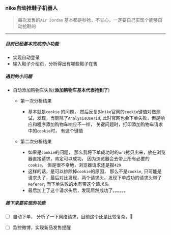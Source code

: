 ### nike自动抢鞋子机器人

> 每次发售的`Air Jordan` 基本都是秒抢，不甘心，一定要自己实现个能够自动抢鞋的

-----------

##### 目前已经基本完成的小功能

* 实现自动登录
* 输入鞋子介绍页，分析得出有哪些鞋子在售




##### 遇到的小问题

* 自动添加购物车失败(**添加购物车基本代表抢到了**)
    * 第一次分析结果
         * 基本就是`cookie` 的问题， 然后反复对`nike`官网的`cookie`键值对做测试，发现，当删除了`AnalysisUserId`, 此时官网也会下单失败，但是响应和程序添加购物车响应不一样， 关键问题时，打印添加购物车请求中的`cookie`时， 有这个键值

    * 第二次分析结果
        * 如果是`cookie`的问题， 那么我将下单成功时的`url`拷贝出来，放在浏览器直接请求，肯定可以成功， 因为浏览器会去带上所有必要的`cookie`， 但是很不幸地，浏览器请求还是报`429`
        * 这样的话，是可以排除掉`cookie`的原因， 那么不是`cookie`, 只可能是请求头了，最后对比发现，两个请求头，发现下单成功的请求头带了`Referer`, 而下单失败的木有带这个请求头
        * 最后加上了这个请求头后，发现居然成功了。。。。。。


##### 接下来要实现的功能

- [ ] 自动下单， 分析了一下网络请求，目前这个还是比较复杂，🙈
- [ ] 监控微博，实现新品发售提醒





